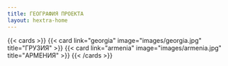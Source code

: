 ```yaml
---
title: ГЕОГРАФИЯ ПРОЕКТА
layout: hextra-home
---
```


{{< cards >}}
  {{< card link="georgia" image="images/georgia.jpg" title="ГРУЗИЯ" >}}
  {{< card link="armenia" image="images/armenia.jpg" title="АРМЕНИЯ" >}}
{{< /cards >}}
